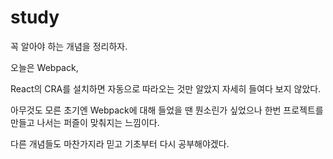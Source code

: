 # **study**

꼭 알아야 하는 개념을 정리하자.

오늘은 Webpack,

React의 CRA를 설치하면 자동으로 따라오는 것만 알았지 자세히 들여다 보지 않았다.

아무것도 모른 초기엔 Webpack에 대해 들었을 땐 뭔소린가 싶었으나 한번 프로젝트를 만들고 나서는 퍼즐이 맞춰지는 느낌이다.

다른 개념들도 마찬가지라 믿고 기초부터 다시 공부해야겠다.
